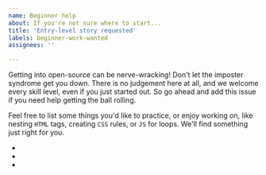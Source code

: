 ```yaml
---
name: Beginner help
about: If you're not sure where to start...
title: 'Entry-level story requested'
labels: beginner-work-wanted
assignees: ''

---
```


Getting into open-source can be nerve-wracking! Don't let the imposter syndrome get you down. There is no judgement here at all, and we welcome every skill level, even if you just started out. So go ahead and add this issue if you need help getting the ball rolling.

Feel free to list some things you'd like to practice, or enjoy working on, like nesting `HTML` tags, creating `CSS` rules, or `JS` for loops. We'll find something just right for you.

* 
* 
*
